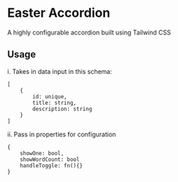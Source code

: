 # Easter Accordion

A highly configurable accordion built using Tailwind CSS

## Usage

i. Takes in data input in this schema:

```
[
    {
        id: unique,
        title: string,
        description: string
    }
]
```

ii. Pass in properties for configuration

```
{
    showOne: bool,
    showWordCount: bool
    handleToggle: fn(){}
}
```
